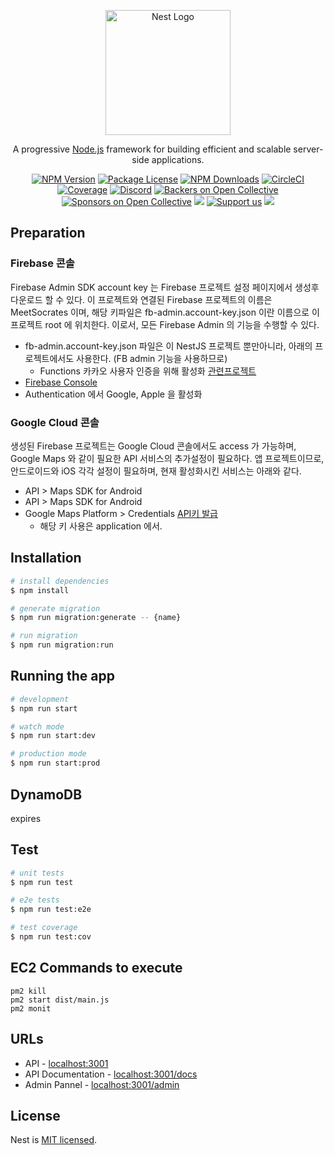 <p align="center">
  <a href="http://nestjs.com/" target="blank"><img src="https://nestjs.com/img/logo-small.svg" width="200" alt="Nest Logo" /></a>
</p>

[circleci-image]: https://img.shields.io/circleci/build/github/nestjs/nest/master?token=abc123def456
[circleci-url]: https://circleci.com/gh/nestjs/nest

  <p align="center">A progressive <a href="http://nodejs.org" target="_blank">Node.js</a> framework for building efficient and scalable server-side applications.</p>
    <p align="center">
<a href="https://www.npmjs.com/~nestjscore" target="_blank"><img src="https://img.shields.io/npm/v/@nestjs/core.svg" alt="NPM Version" /></a>
<a href="https://www.npmjs.com/~nestjscore" target="_blank"><img src="https://img.shields.io/npm/l/@nestjs/core.svg" alt="Package License" /></a>
<a href="https://www.npmjs.com/~nestjscore" target="_blank"><img src="https://img.shields.io/npm/dm/@nestjs/common.svg" alt="NPM Downloads" /></a>
<a href="https://circleci.com/gh/nestjs/nest" target="_blank"><img src="https://img.shields.io/circleci/build/github/nestjs/nest/master" alt="CircleCI" /></a>
<a href="https://coveralls.io/github/nestjs/nest?branch=master" target="_blank"><img src="https://coveralls.io/repos/github/nestjs/nest/badge.svg?branch=master#9" alt="Coverage" /></a>
<a href="https://discord.gg/G7Qnnhy" target="_blank"><img src="https://img.shields.io/badge/discord-online-brightgreen.svg" alt="Discord"/></a>
<a href="https://opencollective.com/nest#backer" target="_blank"><img src="https://opencollective.com/nest/backers/badge.svg" alt="Backers on Open Collective" /></a>
<a href="https://opencollective.com/nest#sponsor" target="_blank"><img src="https://opencollective.com/nest/sponsors/badge.svg" alt="Sponsors on Open Collective" /></a>
  <a href="https://paypal.me/kamilmysliwiec" target="_blank"><img src="https://img.shields.io/badge/Donate-PayPal-ff3f59.svg"/></a>
    <a href="https://opencollective.com/nest#sponsor"  target="_blank"><img src="https://img.shields.io/badge/Support%20us-Open%20Collective-41B883.svg" alt="Support us"></a>
  <a href="https://twitter.com/nestframework" target="_blank"><img src="https://img.shields.io/twitter/follow/nestframework.svg?style=social&label=Follow"></a>
</p>
  <!--[![Backers on Open Collective](https://opencollective.com/nest/backers/badge.svg)](https://opencollective.com/nest#backer)
  [![Sponsors on Open Collective](https://opencollective.com/nest/sponsors/badge.svg)](https://opencollective.com/nest#sponsor)-->

## Preparation

### Firebase 콘솔

Firebase Admin SDK account key 는 Firebase 프로젝트 설정 페이지에서 생성후 다운로드 할 수 있다. 이 프로젝트와 연결된 Firebase 프로젝트의 이름은 MeetSocrates 이며, 해당 키파일은 fb-admin.account-key.json 이란 이름으로 이 프로젝트 root 에 위치한다. 이로서, 모든 Firebase Admin 의 기능을 수행할 수 있다.

- fb-admin.account-key.json 파일은 이 NestJS 프로젝트 뿐만아니라, 아래의 프로젝트에서도 사용한다. (FB admin 기능을 사용하므로)
  - Functions 카카오 사용자 인증을 위해 활성화 [관련프로젝트](https://github.com/jinseokoh/socrates-firebase-functions)
- [Firebase Console](https://console.firebase.google.com/project/meetsocrates-fd76c)
- Authentication 에서 Google, Apple 을 활성화

### Google Cloud 콘솔

생성된 Firebase 프로젝트는 Google Cloud 콘솔에서도 access 가 가능하며, Google Maps 와 같이 필요한 API 서비스의 추가설정이 필요하다. 앱 프로젝트이므로, 안드로이드와 iOS 각각 설정이 필요하며, 현재 활성화시킨 서비스는 아래와 같다.

- API > Maps SDK for Android
- API > Maps SDK for Android
- Google Maps Platform > Credentials [API키 발급](https://console.cloud.google.com/google/maps-apis/credentials)
  - 해당 키 사용은 application 에서.

## Installation

```bash
# install dependencies
$ npm install

# generate migration
$ npm run migration:generate -- {name}

# run migration
$ npm run migration:run
```

## Running the app

```bash
# development
$ npm run start

# watch mode
$ npm run start:dev

# production mode
$ npm run start:prod
```

## DynamoDB

expires

## Test

```bash
# unit tests
$ npm run test

# e2e tests
$ npm run test:e2e

# test coverage
$ npm run test:cov
```

## EC2 Commands to execute

```
pm2 kill
pm2 start dist/main.js
pm2 monit
```

## URLs

- API - [localhost:3001](http://localhost:3001/)
- API Documentation - [localhost:3001/docs](http://localhost:3001/docs)
- Admin Pannel - [localhost:3001/admin](http://localhost:3001/admin)

## License

Nest is [MIT licensed](LICENSE).
